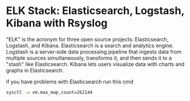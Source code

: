 ELK Stack: Elasticsearch, Logstash, Kibana with Rsyslog
=======================================================

"ELK" is the acronym for three open source projects: Elasticsearch, Logstash, and Kibana. Elasticsearch is a search and analytics engine. Logstash is a server‑side data processing pipeline that ingests data from multiple sources simultaneously, transforms it, and then sends it to a "stash" like Elasticsearch. Kibana lets users visualize data with charts and graphs in Elasticsearch.

if you have problems with Elasticsearch run this cmd

```bash
sysctl -w vm.max_map_count=262144
```
